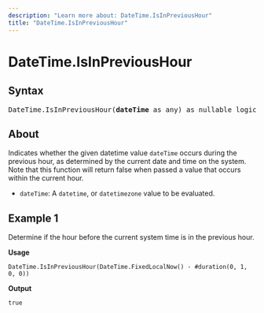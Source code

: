 ```yaml
---
description: "Learn more about: DateTime.IsInPreviousHour"
title: "DateTime.IsInPreviousHour"
---
```

# DateTime.IsInPreviousHour

## Syntax

<pre>
DateTime.IsInPreviousHour(<b>dateTime</b> as any) as nullable logical
</pre>

## About

Indicates whether the given datetime value `dateTime` occurs during the previous hour, as determined by the current date and time on the system. Note that this function will return false when passed a value that occurs within the current hour.

* `dateTime`: A `datetime`, or `datetimezone` value to be evaluated.

## Example 1

Determine if the hour before the current system time is in the previous hour.

**Usage**

```powerquery-m
DateTime.IsInPreviousHour(DateTime.FixedLocalNow() - #duration(0, 1, 0, 0))
```

**Output**

`true`

